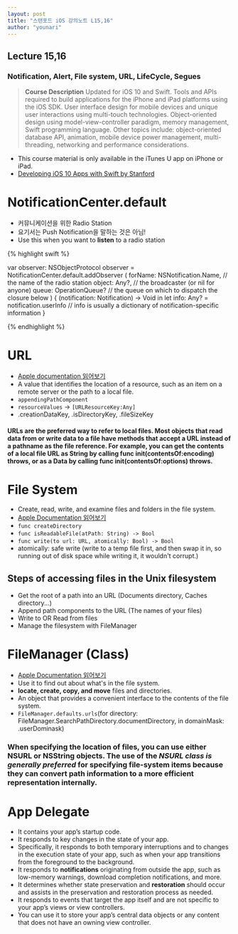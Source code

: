 ```yaml
---
layout: post
title: "스탠포드 iOS 강의노트 L15,16"
author: "younari"
---
```


## Lecture 15,16
### Notification, Alert, File system, URL, LifeCycle, Segues

> **Course Description** Updated for iOS 10 and Swift. Tools and APIs required to build applications for the iPhone and iPad platforms using the iOS SDK. User interface design for mobile devices and unique user interactions using multi-touch technologies. Object-oriented design using model-view-controller paradigm, memory management, Swift programming language. Other topics include: object-oriented database API, animation, mobile device power management, multi-threading, networking and performance considerations.

- This course material is only available in the iTunes U app on iPhone or iPad.
- [Developing iOS 10 Apps with Swift
by Stanford](https://itunes.apple.com/us/course/developing-ios-10-apps-with-swift/id1198467120)

# NotificationCenter.default
- 커뮤니케이션을 위한 Radio Station
- 요기서는 Push Notification을 말하는 것은 아님!
- Use this when you want to **listen** to a radio station

{% highlight swift %}

var observer: NSObjectProtocol
observer = NotificationCenter.default.addObserver (
	forName: NSNotification.Name, // the name of the radio station
	object: Any?, // the broadcaster (or nil for anyone)
	queue: OperationQueue? // the queue on which to dispatch the closure below
) { (notification: Notification) -> Void in 
	let info: Any? = notification.userInfo
	// info is usually a dictionary of notification-specific information
}

{% endhighlight %}

# URL
- [Apple documentation 읽어보기](https://developer.apple.com/documentation/foundation/url)
- A value that identifies the location of a resource, such as an item on a remote server or the path to a local file.
- `appendingPathComponent`
- `resourceValues` -> `[URLResourceKey:Any]`
- .creationDataKey, .isDirectoryKey, .fileSizeKey

#### URLs are the preferred way to refer to local files. Most objects that read data from or write data to a file have methods that accept a URL instead of a pathname as the file reference. For example, you can get the contents of a local file URL as String by calling func init(contentsOf:encoding) throws, or as a Data by calling func init(contentsOf:options) throws.

# File System
- Create, read, write, and examine files and folders in the file system.
- [Apple Documentation 읽어보기](https://developer.apple.com/documentation/foundation/file_system)
- `func createDirectory`
- `func isReadableFile(atPath: String) -> Bool`
- `func write(to url: URL, atomically: Bool) -> Bool`
- atomically: safe write (write to a temp file first, and then swap it in, so running out of disk space while writing it, it wouldn't corrupt.)

## Steps of accessing files in the Unix filesystem
- Get the root of a path into an URL (Documents directory, Caches directory...)
- Append path components to the URL (The names of your files)
- Write to OR Read from files
- Manage the filesystem with FileManager

# FileManager (Class)
- [Apple Documentation 읽어보기](https://developer.apple.com/documentation/foundation/filemanager)
- Use it to find out about what's in the file system.
- **locate, create, copy, and move** files and directories.
- An object that provides a convenient interface to the contents of the file system.
- `FileManager.defaults.urls`(for directory: FileManager.SearchPathDirectory.documentDirectory, in domainMask: .userDominask)

### When specifying the location of files, you can use either NSURL or NSString objects. The use of the *NSURL class is generally preferred* for specifying file-system items because they can convert path information to a more efficient representation internally. 

# App Delegate
- It contains your app’s startup code. 
- It responds to key changes in the state of your app. 
- Specifically, it responds to both temporary interruptions and to changes in the execution state of your app, such as when your app transitions from the foreground to the background.
- It responds to **notifications** originating from outside the app, such as low-memory warnings, download completion notifications, and more. 
- It determines whether state preservation and **restoration** should occur and assists in the preservation and restoration process as needed. 
- It responds to events that target the app itself and are not specific to your app’s views or view controllers.
- You can use it to store your app’s central data objects or any content that does not have an owning view controller.

